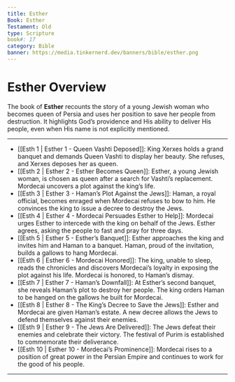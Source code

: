 ```yaml
---
title: Esther
Book: Esther
Testament: Old
type: Scripture
book#: 17
category: Bible
banner: https://media.tinkernerd.dev/banners/bible/esther.png
---
```

# Esther Overview

The book of **Esther** recounts the story of a young Jewish woman who becomes queen of Persia and uses her position to save her people from destruction. It highlights God’s providence and His ability to deliver His people, even when His name is not explicitly mentioned.

---

- [[Esth 1 | Esther 1 - Queen Vashti Deposed]]: King Xerxes holds a grand banquet and demands Queen Vashti to display her beauty. She refuses, and Xerxes deposes her as queen. 
- [[Esth 2 | Esther 2 - Esther Becomes Queen]]: Esther, a young Jewish woman, is chosen as queen after a search for Vashti’s replacement. Mordecai uncovers a plot against the king’s life. 
- [[Esth 3 | Esther 3 - Haman’s Plot Against the Jews]]: Haman, a royal official, becomes enraged when Mordecai refuses to bow to him. He convinces the king to issue a decree to destroy the Jews. 
- [[Esth 4 | Esther 4 - Mordecai Persuades Esther to Help]]: Mordecai urges Esther to intercede with the king on behalf of the Jews. Esther agrees, asking the people to fast and pray for three days. 
- [[Esth 5 | Esther 5 - Esther’s Banquet]]: Esther approaches the king and invites him and Haman to a banquet. Haman, proud of the invitation, builds a gallows to hang Mordecai. 
- [[Esth 6 | Esther 6 - Mordecai Honored]]: The king, unable to sleep, reads the chronicles and discovers Mordecai’s loyalty in exposing the plot against his life. Mordecai is honored, to Haman’s dismay. 
- [[Esth 7 | Esther 7 - Haman’s Downfall]]: At Esther’s second banquet, she reveals Haman’s plot to destroy her people. The king orders Haman to be hanged on the gallows he built for Mordecai. 
- [[Esth 8 | Esther 8 - The King’s Decree to Save the Jews]]: Esther and Mordecai are given Haman’s estate. A new decree allows the Jews to defend themselves against their enemies. 
- [[Esth 9 | Esther 9 - The Jews Are Delivered]]: The Jews defeat their enemies and celebrate their victory. The festival of Purim is established to commemorate their deliverance. 
- [[Esth 10 | Esther 10 - Mordecai’s Prominence]]: Mordecai rises to a position of great power in the Persian Empire and continues to work for the good of his people. 

---
